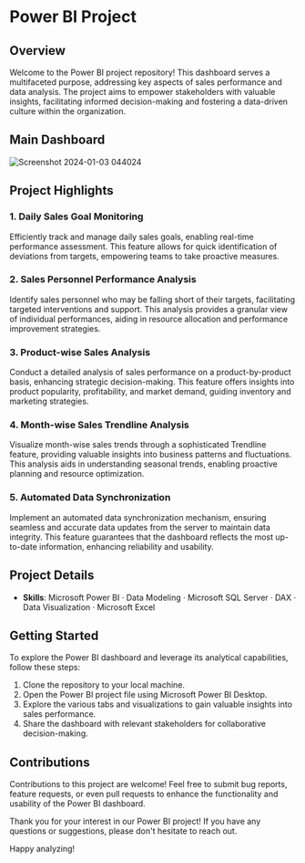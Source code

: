 # Power BI Project

## Overview

Welcome to the Power BI project repository! This dashboard serves a multifaceted purpose, addressing key aspects of sales performance and data analysis. The project aims to empower stakeholders with valuable insights, facilitating informed decision-making and fostering a data-driven culture within the organization.

## Main Dashboard

![Screenshot 2024-01-03 044024](https://github.com/shuvokabir1992/PowerBI_Dashboard/assets/108602274/9467a13c-7035-4cda-b637-89fac563b64b)


## Project Highlights

### 1. Daily Sales Goal Monitoring

Efficiently track and manage daily sales goals, enabling real-time performance assessment. This feature allows for quick identification of deviations from targets, empowering teams to take proactive measures.

### 2. Sales Personnel Performance Analysis

Identify sales personnel who may be falling short of their targets, facilitating targeted interventions and support. This analysis provides a granular view of individual performances, aiding in resource allocation and performance improvement strategies.

### 3. Product-wise Sales Analysis

Conduct a detailed analysis of sales performance on a product-by-product basis, enhancing strategic decision-making. This feature offers insights into product popularity, profitability, and market demand, guiding inventory and marketing strategies.

### 4. Month-wise Sales Trendline Analysis

Visualize month-wise sales trends through a sophisticated Trendline feature, providing valuable insights into business patterns and fluctuations. This analysis aids in understanding seasonal trends, enabling proactive planning and resource optimization.

### 5. Automated Data Synchronization

Implement an automated data synchronization mechanism, ensuring seamless and accurate data updates from the server to maintain data integrity. This feature guarantees that the dashboard reflects the most up-to-date information, enhancing reliability and usability.

## Project Details

- **Skills**: Microsoft Power BI · Data Modeling · Microsoft SQL Server · DAX · Data Visualization · Microsoft Excel

## Getting Started

To explore the Power BI dashboard and leverage its analytical capabilities, follow these steps:

1. Clone the repository to your local machine.
2. Open the Power BI project file using Microsoft Power BI Desktop.
3. Explore the various tabs and visualizations to gain valuable insights into sales performance.
4. Share the dashboard with relevant stakeholders for collaborative decision-making.

## Contributions

Contributions to this project are welcome! Feel free to submit bug reports, feature requests, or even pull requests to enhance the functionality and usability of the Power BI dashboard.

Thank you for your interest in our Power BI project! If you have any questions or suggestions, please don't hesitate to reach out.

Happy analyzing!
